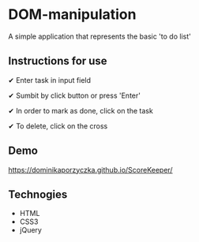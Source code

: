 # DOM-manipulation

A simple application that represents the basic 'to do list'


## Instructions for use

✔ Enter task in input field

✔ Sumbit by click button or press 'Enter'

✔ In order to mark as done, click on the task

✔ To delete, click on the cross


## Demo
https://dominikaporzyczka.github.io/ScoreKeeper/


## Technogies

* HTML
* CSS3
* jQuery

